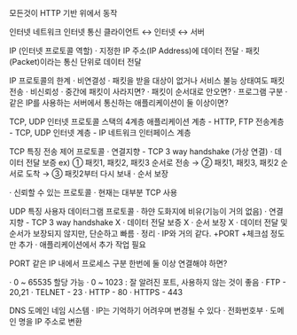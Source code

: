 모든것이 HTTP 기반 위에서 동작

인터넷 네트워크
인터넷 통신
클라이언트 ↔ 인터넷 ↔ 서버

IP (인터넷 프로토콜 역할)
· 지정한 IP 주소(IP Address)에 데이터 전달
· 패킷(Packet)이라는 통신 단위로 데이터 전달

IP 프로토콜의 한계
· 비연결성
  · 패킷을 받을 대상이 없거나 서비스 불능 상태여도 패킷 전송
· 비신뢰성
  · 중간에 패킷이 사라지면?
  · 패킷이 순서대로 안오면?
· 프로그램 구분
  · 같은 IP를 사용하는 서버에서 통신하는 애플리케이션이 둘 이상이면?

TCP, UDP
인터넷 프로토콜 스택의 4계층
애플리케이션 계층 - HTTP, FTP
전송계층 - TCP, UDP
인터넷 계층 - IP
네트워크 인터페이스 계층 

TCP 특징
전송 제어 프로토콜
· 연결지향 - TCP 3 way handshake (가상 연결)
· 데이터 전달 보증
  ex) ① 패킷1, 패킷2, 패킷3 순서로 전송 → ② 패킷1, 패킷3, 패킷2 순서로 도착 → ③ 패킷2부터 다시 보내
· 순서 보장

· 신뢰할 수 있는 프로토콜
· 현재는 대부분 TCP 사용

UDP 특징
사용자 데이터그램 프로토콜
· 하얀 도화지에 비유(기능이 거의 없음)
· 연결지향 - TCP 3 way handshake X
· 데이터 전달 보증 X
· 순서 보장 X
· 데이터 전달 및 순서가 보장되지 않지만, 단순하고 빠름
· 정리
  · IP와 거의 같다. +PORT +체크섬 정도만 추가
  · 애플리케이션에서 추가 작업 필요 

PORT
같은 IP 내에서 프로세스 구분
한번에 둘 이상 연결해야 하면?

· 0 ~ 65535 할당 가능
· 0 ~ 1023 : 잘 알려진 포트, 사용하지 않는 것이 좋음
  · FTP - 20,21
  · TELNET - 23
  · HTTP - 80
  · HTTPS - 443

DNS
도메인 네임 시스템
· IP는 기억하기 어려우며 변경될 수 있다
· 전화번호부
· 도메인 명을 IP 주소로 변환

